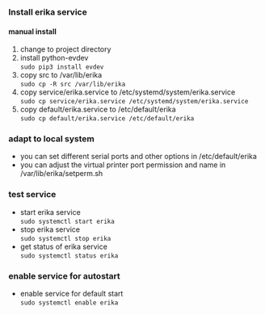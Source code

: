 ### Install erika service

#### manual install

1. change to project directory
2.  install python-evdev  
`sudo pip3 install evdev`
3.  copy src to /var/lib/erika  
`sudo cp -R src /var/lib/erika`
4. copy service/erika.service to /etc/systemd/system/erika.service  
`sudo cp service/erika.service /etc/systemd/system/erika.service`
5. copy default/erika.service to /etc/default/erika  
`sudo cp default/erika.service /etc/default/erika`

### adapt to local system

* you can set different serial ports and other options in /etc/default/erika
* you can adjust the virtual printer port permission and name in /var/lib/erika/setperm.sh

### test service

* start erika service  
  `sudo systemctl start erika`
* stop erika service  
  `sudo systemctl stop erika`
* get status of erika service  
  `sudo systemctl status erika`

### enable service for autostart 

* enable service for default start  
  `sudo systemctl enable erika`
